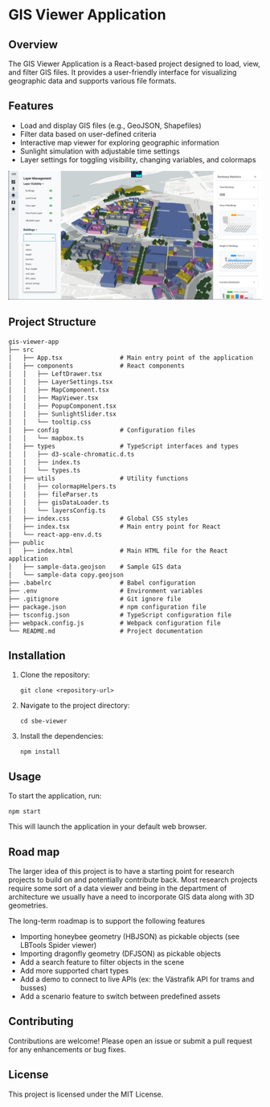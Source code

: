 # GIS Viewer Application

## Overview
The GIS Viewer Application is a React-based project designed to load, view, and filter GIS files. It provides a user-friendly interface for visualizing geographic data and supports various file formats.

## Features
- Load and display GIS files (e.g., GeoJSON, Shapefiles)
- Filter data based on user-defined criteria
- Interactive map viewer for exploring geographic information
- Sunlight simulation with adjustable time settings
- Layer settings for toggling visibility, changing variables, and colormaps


![alt text](image.png)

## Project Structure
```
gis-viewer-app
├── src
│   ├── App.tsx                # Main entry point of the application
│   ├── components             # React components
│   │   ├── LeftDrawer.tsx
│   │   ├── LayerSettings.tsx
│   │   ├── MapComponent.tsx
│   │   ├── MapViewer.tsx
│   │   ├── PopupComponent.tsx
│   │   ├── SunlightSlider.tsx
│   │   └── tooltip.css
│   ├── config                 # Configuration files
│   │   └── mapbox.ts
│   ├── types                  # TypeScript interfaces and types
│   │   ├── d3-scale-chromatic.d.ts
│   │   ├── index.ts
│   │   └── types.ts
│   ├── utils                  # Utility functions
│   │   ├── colormapHelpers.ts
│   │   ├── fileParser.ts
│   │   ├── gisDataLoader.ts
│   │   └── layersConfig.ts
│   ├── index.css              # Global CSS styles
│   ├── index.tsx              # Main entry point for React
│   └── react-app-env.d.ts
├── public
│   ├── index.html             # Main HTML file for the React application
│   ├── sample-data.geojson    # Sample GIS data
│   └── sample-data copy.geojson
├── .babelrc                   # Babel configuration
├── .env                       # Environment variables
├── .gitignore                 # Git ignore file
├── package.json               # npm configuration file
├── tsconfig.json              # TypeScript configuration file
├── webpack.config.js          # Webpack configuration file
└── README.md                  # Project documentation
```

## Installation
1. Clone the repository:
   ```
   git clone <repository-url>
   ```
2. Navigate to the project directory:
   ```
   cd sbe-viewer
   ```
3. Install the dependencies:
   ```
   npm install
   ```

## Usage
To start the application, run:
```
npm start
```
This will launch the application in your default web browser.


## Road map
The larger idea of this project is to have a starting point for research projects to build on and potentially contribute back. Most research projects require some sort of a data viewer and being in the department of architecture we usually have a need to incorporate GIS data along with 3D geometries.

The long-term roadmap is to support the following features
- Importing honeybee geometry (HBJSON) as pickable objects (see LBTools Spider viewer)
- Importing dragonfly geometry (DFJSON) as pickable objects
- Add a search feature to filter objects in the scene
- Add more supported chart types
- Add a demo to connect to live APIs (ex: the Västrafik API for trams and busses)
- Add a scenario feature to switch between predefined assets

## Contributing
Contributions are welcome! Please open an issue or submit a pull request for any enhancements or bug fixes.

## License
This project is licensed under the MIT License.